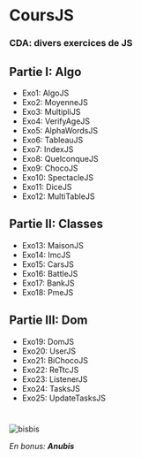 # CoursJS
### CDA: divers exercices de JS

## Partie I: Algo
- Exo1: AlgoJS
- Exo2: MoyenneJS
- Exo3: MultipliJS
- Exo4: VerifyAgeJS
- Exo5: AlphaWordsJS
- Exo6: TableauJS
- Exo7: IndexJS
- Exo8: QuelconqueJS
- Exo9: ChocoJS
- Exo10: SpectacleJS
- Exo11: DiceJS
- Exo12: MultiTableJS

## Partie II: Classes
- Exo13: MaisonJS
- Exo14: ImcJS
- Exo15: CarsJS
- Exo16: BattleJS
- Exo17: BankJS
- Exo18: PmeJS

## Partie III: Dom
- Exo19: DomJS
- Exo20: UserJS
- Exo21: BiChocoJS
- Exo22: ReTtcJS
- Exo23: ListenerJS
- Exo24: TasksJS
- Exo25: UpdateTasksJS
#
![bisbis](https://github.com/Camille-Durand/CoursJS/assets/75265358/7f6acc0f-19f5-4e48-873d-b35d025c69c7)

*En bonus:* ***Anubis***
